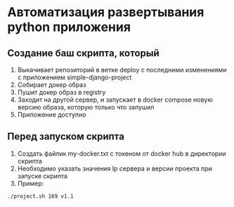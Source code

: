 # Автоматизация развертывания python приложения
## Создание баш скрипта, который 
1. Выкачивает репозиторий в ветке deploy с последними изменениями с приложением simple-django-project
2. Собирает докер образ
3. Пушит докер образ в registry
4. Заходит на другой сервер, и запускает в docker compose новую версию образа, которую только что запушил
5. Приложение доступно


## Перед запуском скрипта

1. Создать файлик my-docker.txt с токеном от docker hub в директории скрипта 
2. Необходимо указать значения Ip сервера и версии проекта при запуске скрипта
3. Пример:
```bash
./project.sh 169 v1.1
```
